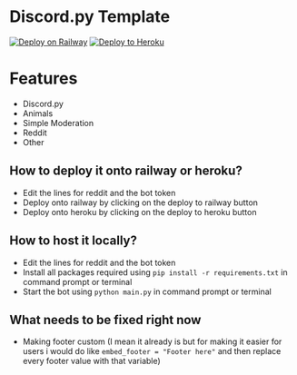 # Discord.py Template
[![Deploy on Railway](https://railway.app/button.svg)](https://railway.app/new/template?template=https%3A%2F%2Fgithub.com%2Fchild1010%2Fdiscord-bot-template%2Ftree%2Fmain)                                                                                 [![Deploy to Heroku](https://www.herokucdn.com/deploy/button.png)](https://heroku.com/deploy?template=https://github.com/child1010/discord-bot-template)

# Features

- Discord.py
- Animals
- Simple Moderation
- Reddit
- Other

## How to deploy it onto railway or heroku?
- Edit the lines for reddit and the bot token
- Deploy onto railway by clicking on the deploy to railway button
- Deploy onto heroku by clicking on the deploy to heroku button

## How to host it locally?
- Edit the lines for reddit and the bot token
- Install all packages required using `pip install -r requirements.txt` in command prompt or terminal
- Start the bot using `python main.py` in command prompt or terminal

## What needs to be fixed right now
- Making footer custom (I mean it already is but for making it easier for users i would do like `embed_footer = "Footer here"`  and then replace every footer value with that variable)
